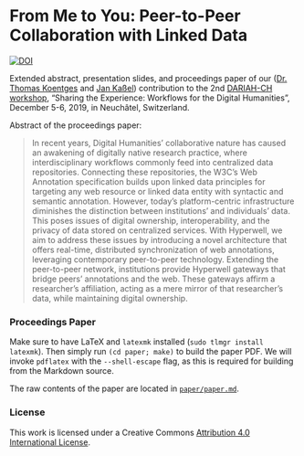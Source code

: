 # From Me to You: Peer-to-Peer Collaboration with Linked Data

[![DOI](https://zenodo.org/badge/206756297.svg)](https://zenodo.org/badge/latestdoi/206756297)

Extended abstract, presentation slides, and proceedings paper of our ([Dr. Thomas Koentges](http://thomaskoentges.io/) and [Jan Kaßel](https://kassel.works/)) contribution to the 2nd [DARIAH-CH workshop](https://dariah-ch-ws19.sciencesconf.org/resource/page/id/2), “Sharing the Experience: Workflows for the Digital Humanities”, December 5-6, 2019, in Neuchâtel, Switzerland. 

Abstract of the proceedings paper:
> In recent years, Digital Humanities’ collaborative nature has caused an awakening of digitally native research practice, where interdisciplinary workflows commonly feed into centralized data repositories. Connecting these repositories, the W3C’s Web Annotation specification builds upon linked data principles for targeting any web resource or linked data entity with syntactic and semantic annotation. However, today’s platform-centric infrastructure diminishes the distinction between institutions’ and individuals’ data. This poses issues of digital ownership, interoperability, and the privacy of data stored on centralized services. With Hyperwell, we aim to address these issues by introducing a novel architecture that offers real-time, distributed synchronization of web annotations, leveraging contemporary peer-to-peer technology. Extending the peer-to-peer network, institutions provide Hyperwell gateways that bridge peers’ annotations and the web. These gateways affirm a researcher’s affiliation, acting as a mere mirror of that researcher’s data, while maintaining digital ownership.

### Proceedings Paper

Make sure to have LaTeX and `latexmk` installed (`sudo tlmgr install latexmk`). Then simply run `(cd paper; make)` to build the paper PDF. We will invoke `pdflatex` with the `--shell-escape` flag, as this is required for building from the Markdown source.

The raw contents of the paper are located in [`paper/paper.md`](paper/paper.md).

### License

This work is licensed under a Creative Commons [Attribution 4.0 International License](https://creativecommons.org/licenses/by/4.0/).


